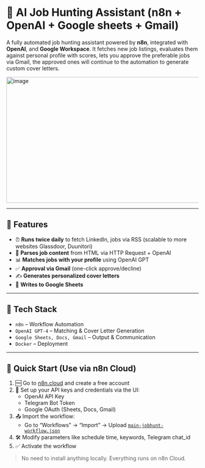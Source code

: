 # 🧠 AI Job Hunting Assistant (n8n + OpenAI + Google sheets + Gmail)

A fully automated job hunting assistant powered by **n8n**, integrated with **OpenAI**, and **Google Workspace**. 
It fetches new job listings, evaluates them against personal profile with scores, lets you approve the preferable jobs via Gmail, 
the approved ones will continue to the automation to generate custom cover letters.

<img width="1168" height="330" alt="image" src="https://github.com/user-attachments/assets/77ba39b0-f858-4931-9444-5a1e5b5e7c07" />

---

## 📌 Features

* ⏰ **Runs twice daily** to fetch LinkedIn, jobs via RSS (scalable to more websites Glassdoor, Duunitori)
* 🤖 **Parses job content** from HTML via HTTP Request + OpenAI
* 📊 **Matches jobs with your profile** using OpenAI GPT
* ✅ **Approval via Gmail** (one-click approve/decline)
* ✍️ **Generates personalized cover letters**
* 📄 **Writes to Google Sheets**

---

## 🧱 Tech Stack

* `n8n` – Workflow Automation
* `OpenAI GPT-4` – Matching & Cover Letter Generation
* `Google Sheets, Docs, Gmail` – Output & Communication
* `Docker` – Deployment

---

## 🚀 Quick Start (Use via n8n Cloud)

1. 🆓 Go to [n8n.cloud](https://n8n.cloud) and create a free account
2. 🔐 Set up your API keys and credentials via the UI:
   - OpenAI API Key
   - Telegram Bot Token
   - Google OAuth (Sheets, Docs, Gmail)
3. 📤 Import the workflow:
   - Go to “Workflows” → “Import” → Upload [`main-jobhunt-workflow.json`](workflows/main-jobhunt-workflow.json)
4. 🛠️ Modify parameters like schedule time, keywords, Telegram chat_id
5. ✅ Activate the workflow

> No need to install anything locally. Everything runs on n8n Cloud.

